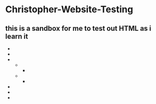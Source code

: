 # Christopher-Website-Testing

## this is a sandbox for me to test out HTML as i learn it
-
-
-
    -   -  
    -   -
-
-
-
